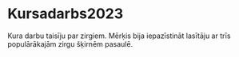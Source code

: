 # Kursadarbs2023
Kura darbu taisīju par zirgiem. 
Mērķis bija iepazīstināt lasītāju ar trīs populārākajām zirgu šķirnēm pasaulē.
